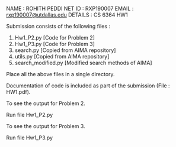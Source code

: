 NAME : ROHITH PEDDI
NET ID : RXP190007
EMAIL : rxp190007@utdallas.edu
DETAILS : CS 6364 HW1


Submission consists of the following files :

1. Hw1_P2.py [Code for Problem 2]
2. Hw1_P3.py [Code for Problem 3]
3. search.py [Copied from AIMA repository]
4. utils.py [Copied from AIMA repository]
5. search_modified.py [Modified search methods of AIMA]

Place all the above files in a single directory. 

Documentation of code is included as part of the submission (File : HW1.pdf).

To see the output for Problem 2. 

Run file Hw1_P2.py

To see the output for Problem 3. 

Run file Hw1_P3.py